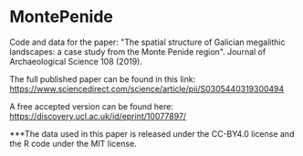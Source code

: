# MontePenide
Code and data for the paper: "The spatial structure of Galician megalithic landscapes: a case study from the Monte Penide region". Journal of Archaeological Science 108 (2019). 

The full published paper can be found in this link: https://www.sciencedirect.com/science/article/pii/S0305440319300494

A free accepted version can be found here: https://discovery.ucl.ac.uk/id/eprint/10077897/

***The data used in this paper is released under the CC-BY4.0 license and the R code under the MIT license.
